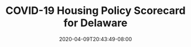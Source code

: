 ---
title: "COVID-19 Housing Policy Scorecard for Delaware"
date: 2020-04-09T20:43:49-08:00
layout: single
type: covid-policy-rankings
state_abbrev: de # use state abbreviation.
state_title: Delaware
photoCredit:
hasSubnav: true
socialDescription: COVID-19 Housing Policy Scorecard for Delaware
description: See how Delaware ranks in our nationwide scorecard of housing policies in response to COVID-19.
url: /covid-policy-rankings/de
aliases:
    - /covid-policy-rankings/de
    - /covid-policy-rankings/delaware
    - /es/covid-policy-rankings/de
    - /es/covid-policy-rankings/delaware
---